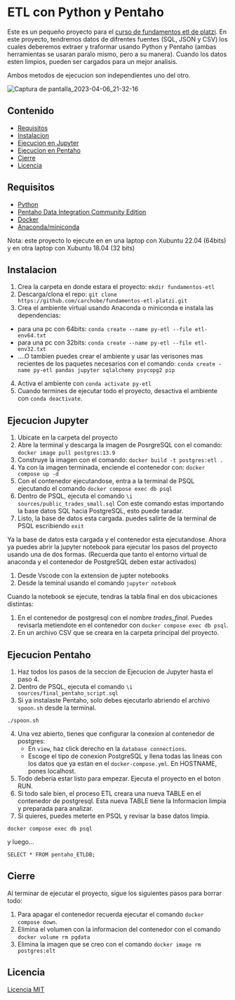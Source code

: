 # ETL con Python y Pentaho
Este es un pequeño proyecto para el [curso de fundamentos etl de platzi](https://platzi.com/cursos/fundamentos-etl/ "curso de fundamentos etl de platzi"). En este proyecto, tendremos datos de difrentes fuentes (SQL, JSON y CSV) los cuales deberemos extraer y traformar usando Python y Pentaho (ambas herramientas se usaran paralo mismo, pero a su manera). Cuando los datos esten limpios, pueden ser cargados para un mejor analisis.

Ambos metodos de ejecucion son independientes uno del otro.

![Captura de pantalla_2023-04-06_21-32-16](https://user-images.githubusercontent.com/99220263/230528848-b67632c2-337e-4614-bd3d-ef2b58695dec.png)

## Contenido
- [Requisitos](#Requisitos)
- [Instalacion](#Instalacion)
- [Ejecucion en Jupyter](#Ejecucion-Jupyter)
- [Ejecucion en Pentaho](#Ejecucion-Pentaho)
- [Cierre](#Cierre)
- [Licencia](#Licencia)

## Requisitos
   - [Python](https://www.python.org/downloads/ "Python")
   - [Pentaho Data Integration Community Edition](https://www.hitachivantara.com/en-us/products/dataops-software/data-integration-analytics/pentaho-community-edition.html)
   - [Docker](https://docs.docker.com/get-docker/)
   - [Anaconda/miniconda](https://docs.anaconda.com/anaconda/install/)

Nota: este proyecto lo ejecute en en una laptop con Xubuntu 22.04 (64bits) y en otra laptop con Xubuntu 18.04 (32 bits)

## Instalacion
  1. Crea la carpeta en donde estara el proyecto: `mkdir fundamentos-etl`
  2. Descarga/clona el repo: `git clone https://github.com/carchobe/fundamentos-etl-platzi.git`
  3. Crea el ambiente virtual usando Anaconda o miniconda e instala las dependencias:
  - para una pc con 64bits:
   `conda create --name py-etl --file etl-env64.txt`
  - para una pc con 32bits:
   `conda create --name py-etl --file etl-env32.txt`
  -  ….O tambien puedes crear el ambiente y usar las verisones mas recientes de los paquetes necesarios con el comando: `conda create -name py-etl pandas jupyter sqlalchemy psycopg2 pip`
  4. Activa el ambiente con `conda activate py-etl`
  5. Cuando termines de ejecutar todo el proyecto, desactiva el ambiente con `conda deactivate`.

## Ejecucion Jupyter
1. Ubicate en la carpeta del proyecto
2. Abre la terminal y descarga la imagen de PosrgreSQL con el comando:
`docker image pull postgres:13.9`
3. Construye la imagen con el comando: 
`docker build -t postgres:etl .`
4. Ya con la imagen terminada, enciende el contenedor con:
`docker compose up -d`
5. Con el contenedor ejecutandose, entra a la terminal de PSQL ejecutando el comando 
`docker compose exec db psql`
6. Dentro de PSQL,  ejecuta el comando 
`\i sources/public_trades_small.sql`
Con este comando estas importando la base datos SQL hacia PostgreSQL, esto puede taradar.
7. Listo, la base de datos esta cargada. puedes salirte de la terminal de PSQL escribiendo `exit`

Ya la base de datos esta cargada y el contenedor esta ejecutandose. Ahora ya puedes abrir la jupyter notebook para ejecutar los pasos del proyecto usando una de dos formas. (Recuerda que tanto el entorno virtual de anaconda y el contenedor de PostgreSQL deben estar activados)
   1. Desde Vscode con la extension de jupter notebooks 
   2. Desde la teminal usando el comando `jupyter notebook`
   
Cuando la notebook se ejecute, tendras la tabla final en dos ubicaciones distintas:
1. En el contenedor de postgresql con el nombre *trades_final*. Puedes revisarla metiendote en el contenedor con `docker compose exec db psql`.
2. En un archivo CSV que se creara en la carpeta principal del proyecto.
   
## Ejecucion Pentaho

1. Haz todos los pasos de la seccion de Ejecucion de Jupyter hasta el paso 4.
2. Dentro de PSQL,  ejecuta el comando 
`\i sources/final_pentaho_script.sql`
3. Si ya instalaste Pentaho, solo debes ejecutarlo abriendo el archivo `spoon.sh` desde la terminal.
```
./spoon.sh
```
4. Una vez abierto, tienes que configurar la conexion al contenedor de postgres:
   - En `view`, haz click derecho en la `database connections`.
   - Escoge el tipo de conexion PostgreSQL y llena todas las lineas con los datos que ya estan en el `docker-compose.yml`. En HOSTNAME, pones localhost.
5. Todo deberia estar listo para empezar. Ejecuta el proyecto en el boton RUN.
6. Si todo sale bien, el proceso ETL creara una nueva TABLE en el contenedor de postgresql. Esta nueva TABLE tiene la Informacion limpia y preparada para analizar.
7. Si quieres, puedes meterte en PSQL y revisar la base datos limpia.
```
docker compose exec db psql
```
y luego...
```
SELECT * FROM pentaho_ETLDB;
```

## Cierre

Al terminar de ejecutar el proyecto, sigue los siguientes pasos para borrar todo:
1. Para apagar el contenedor recuerda ejecutar el comando `docker compose down`.
2. Elimina el volumen con la informacion del contenedor con el comando `docker volume rm pgdata`
3. Elimina la imagen que se creo con el comando `docker image rm postgres:elt`

## Licencia
[Licencia MIT](https://choosealicense.com/licenses/mit/)
